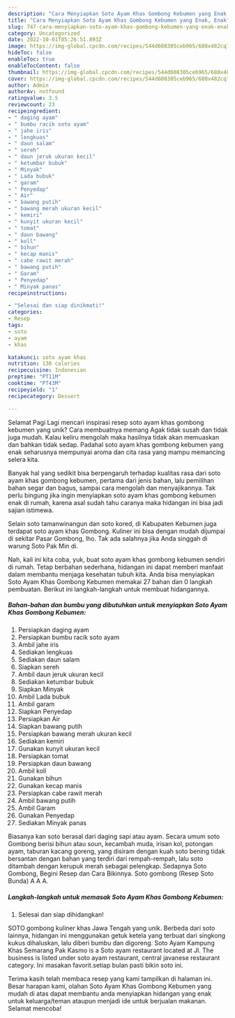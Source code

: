 ```yaml
---
description: "Cara Menyiapkan Soto Ayam Khas Gombong Kebumen yang Enak, Enak"
title: "Cara Menyiapkan Soto Ayam Khas Gombong Kebumen yang Enak, Enak"
slug: 747-cara-menyiapkan-soto-ayam-khas-gombong-kebumen-yang-enak-enak
category: Uncategorized
date: 2022-10-01T05:26:51.893Z
image: https://img-global.cpcdn.com/recipes/544d608305ceb965/680x482cq70/soto-ayam-khas-gombong-kebumen-foto-resep-utama.jpg
hideToc: false
enableToc: true
enableTocContent: false
thumbnail: https://img-global.cpcdn.com/recipes/544d608305ceb965/680x482cq70/soto-ayam-khas-gombong-kebumen-foto-resep-utama.jpg
cover: https://img-global.cpcdn.com/recipes/544d608305ceb965/680x482cq70/soto-ayam-khas-gombong-kebumen-foto-resep-utama.jpg
author: Admin
authorAv: notfound
ratingvalue: 3.5
reviewcount: 23
recipeingredient:
- " daging ayam"
- " bumbu racik soto ayam"
- " jahe iris"
- " lengkuas"
- " daun salam"
- " sereh"
- " daun jeruk ukuran kecil"
- " ketumbar bubuk"
- " Minyak"
- " Lada bubuk"
- " garam"
- " Penyedap"
- " Air"
- " bawang putih"
- " bawang merah ukuran kecil"
- " kemiri"
- " kunyit ukuran kecil"
- " tomat"
- " daun bawang"
- " koll"
- " bihun"
- " kecap manis"
- " cabe rawit merah"
- " bawang putih"
- " Garam"
- " Penyedap"
- " Minyak panas"
recipeinstructions:

- "Selesai dan siap dinikmati!"
categories:
- Resep
tags:
- soto
- ayam
- khas

katakunci: soto ayam khas 
nutrition: 130 calories
recipecuisine: Indonesian
preptime: "PT11M"
cooktime: "PT43M"
recipeyield: "1"
recipecategory: Dessert

---
```



Selamat Pagi Lagi mencari inspirasi resep soto ayam khas gombong kebumen yang unik? Cara membuatnya memang Agak tidak susah dan tidak juga mudah. Kalau keliru mengolah maka hasilnya tidak akan memuaskan dan bahkan tidak sedap. Padahal soto ayam khas gombong kebumen yang enak seharusnya mempunyai aroma dan cita rasa yang mampu memancing selera kita.


Banyak hal yang sedikit bisa berpengaruh terhadap kualitas rasa dari soto ayam khas gombong kebumen, pertama dari jenis bahan, lalu pemilihan bahan segar dan bagus, sampai cara mengolah dan menyajikannya. Tak perlu bingung jika ingin menyiapkan soto ayam khas gombong kebumen enak di rumah, karena asal sudah tahu caranya maka hidangan ini bisa jadi sajian istimewa.

Selain soto tamanwinangun dan soto kored, di Kabupaten Kebumen juga terdapat soto ayam khas Gombong. Kuliner ini bisa dengan mudah dijumpai di sekitar Pasar Gombong, lho. Tak ada salahnya jika Anda singgah di warung Soto Pak Min di.


Nah, kali ini kita coba, yuk, buat soto ayam khas gombong kebumen sendiri di rumah. Tetap berbahan sederhana, hidangan ini dapat memberi manfaat dalam membantu menjaga kesehatan tubuh kita. Anda bisa menyiapkan Soto Ayam Khas Gombong Kebumen memakai 27 bahan dan 0 langkah pembuatan. Berikut ini langkah-langkah untuk membuat hidangannya.

<!--inarticleads1-->

##### Bahan-bahan dan bumbu yang dibutuhkan untuk menyiapkan Soto Ayam Khas Gombong Kebumen:

1. Persiapkan  daging ayam
1. Persiapkan  bumbu racik soto ayam
1. Ambil  jahe iris
1. Sediakan  lengkuas
1. Sediakan  daun salam
1. Siapkan  sereh
1. Ambil  daun jeruk ukuran kecil
1. Sediakan  ketumbar bubuk
1. Siapkan  Minyak
1. Ambil  Lada bubuk
1. Ambil  garam
1. Siapkan  Penyedap
1. Persiapkan  Air
1. Siapkan  bawang putih
1. Persiapkan  bawang merah ukuran kecil
1. Sediakan  kemiri
1. Gunakan  kunyit ukuran kecil
1. Persiapkan  tomat
1. Persiapkan  daun bawang
1. Ambil  koll
1. Gunakan  bihun
1. Gunakan  kecap manis
1. Persiapkan  cabe rawit merah
1. Ambil  bawang putih
1. Ambil  Garam
1. Gunakan  Penyedap
1. Sediakan  Minyak panas


Biasanya kan soto berasal dari daging sapi atau ayam. Secara umum soto Gombong berisi bihun atau soun, kecambah muda, irisan kol, potongan ayam, taburan kacang goreng, yang disiram dengan kuah soto bening tidak bersantan dengan bahan yang terdiri dari rempah-rempah, lalu soto ditambah dengan kerupuk merah sebagai pelengkap. Sedapnya Soto Gombong, Begini Resep dan Cara Bikinnya. Soto gombong (Resep Soto Bunda) A A A. 

<!--inarticleads2-->

##### Langkah-langkah untuk memasak Soto Ayam Khas Gombong Kebumen:


1. Selesai dan siap dihidangkan!

SOTO gombong kuliner khas Jawa Tengah yang unik. Berbeda dari soto lainnya, hidangan ini menggunakan getuk ketela yang terbuat dari singkong kukus dihaluskan, lalu diberi bumbu dan digoreng. Soto Ayam Kampung Khas Semarang Pak Kasmo is a Soto ayam restaurant located at Jl. The business is listed under soto ayam restaurant, central javanese restaurant category. Ini masakan favorit.setiap bulan pasti bikin soto ini. 

Terima kasih telah membaca resep yang kami tampilkan di halaman ini. Besar harapan kami, olahan Soto Ayam Khas Gombong Kebumen yang mudah di atas dapat membantu anda menyiapkan hidangan yang enak untuk keluarga/teman ataupun menjadi ide untuk berjualan makanan. Selamat mencoba!
